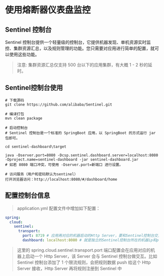 # 使用熔断器仪表盘监控

## Sentinel 控制台

Sentinel 控制台提供一个轻量级的控制台，它提供机器发现、单机资源实时监控、集群资源汇总，以及规则管理的功能。您只需要对应用进行简单的配置，就可以使用这些功能。

>注意: 集群资源汇总仅支持 500 台以下的应用集群，有大概 1 - 2 秒的延时。

## Sentinel控制台使用

```shell
# 下载源码
git clone https://github.com/alibaba/Sentinel.git

# 编译打包
mvn clean package

# 启动控制台
# Sentinel 控制台是一个标准的 SpringBoot 应用，以 SpringBoot 的方式运行 jar 包即可。

cd sentinel-dashboard\target

java -Dserver.port=8080 -Dcsp.sentinel.dashboard.server=localhost:8080 -Dproject.name=sentinel-dashboard -jar sentinel-dashboard.jar
# 如若 8080 端口冲突，可使用 -Dserver.port=新端口 进行设置。

# 访问服务（用户和密码默认为sentinel）
打开浏览器访问：http://localhost:8080/#/dashboard/home
```

## 配置控制台信息

>application.yml 配置文件中增加如下配置：

```yml
spring:
  cloud:
    sentinel:
      transport:
        port: 8719 # 应用再对应的机器启动的Http Server，要和Sentinel控制台交互.
        dashboard: localhost:8080 # 就是独立的Sentinel控制台所在的机器ip和port
```

>这里的 spring.cloud.sentinel.transport.port 端口配置会在应用对应的机器上启动一个 Http Server，该 Server 会与 Sentinel 控制台做交互。比如 Sentinel 控制台添加了 1 个限流规则，会把规则数据 push 给这个 Http Server 接收，Http Server 再将规则注册到 Sentinel 中